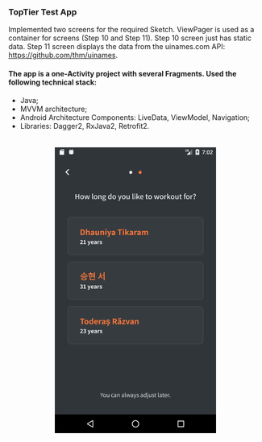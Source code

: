### TopTier Test App

Implemented two screens for the required Sketch.
ViewPager is used as a container for screens (Step 10 and Step 11).
Step 10 screen just has static data.
Step 11 screen displays the data from the uinames.com API: ​ https://github.com/thm/uinames.

#### The app is a one-Activity project with several Fragments. Used the following technical stack:
- Java;
- MVVM architecture;
- Android Architecture Components:  LiveData, ViewModel,  Navigation;
-  Libraries: Dagger2, RxJava2, Retrofit2.

<p align="center"><img src="screenshots/device_screen.png" width="320" vspace="20" hspace="5" ></p>

